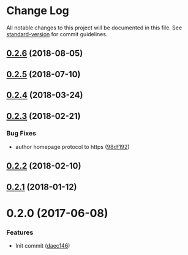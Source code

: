 # Change Log

All notable changes to this project will be documented in this file. See [standard-version](https://github.com/conventional-changelog/standard-version) for commit guidelines.

<a name="0.2.6"></a>
## [0.2.6](https://github.com/MartinHelmut/nerder-index/compare/v0.2.5...v0.2.6) (2018-08-05)



<a name="0.2.5"></a>
## [0.2.5](https://github.com/MartinHelmut/nerder-index/compare/v0.2.4...v0.2.5) (2018-07-10)



<a name="0.2.4"></a>
## [0.2.4](https://github.com/MartinHelmut/nerder-index/compare/v0.2.3...v0.2.4) (2018-03-24)



<a name="0.2.3"></a>
## [0.2.3](https://github.com/MartinHelmut/nerder-index/compare/v0.2.2...v0.2.3) (2018-02-21)


### Bug Fixes

* author homepage protocol to https ([98df192](https://github.com/MartinHelmut/nerder-index/commit/98df192))



<a name="0.2.2"></a>
## [0.2.2](https://github.com/MartinHelmut/nerder-index/compare/v0.2.1...v0.2.2) (2018-02-10)



<a name="0.2.1"></a>
## [0.2.1](https://github.com/MartinHelmut/nerder-index/compare/v0.2.0...v0.2.1) (2018-01-12)



<a name="0.2.0"></a>
# 0.2.0 (2017-06-08)


### Features

* Init commit ([daec146](https://github.com/MartinHelmut/nerder-index/commit/daec146))
